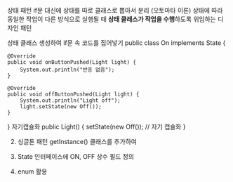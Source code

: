 상태 패턴
if문 대신에 상태를 따로 클래스로 뽑아서 분리
(오토마타 이론)
상태에 따라 동일한 작업이 다른 방식으로 실행될 때 **상태 클래스가 작업을 수행**하도록 위임하는 디자인 패턴

상태 클래스 생성하여 if문 속 코드를 집어넣기
public class On implements State {

	@Override
	public void onButtonPushed(Light light) {
        System.out.println("반응 없음");
	}

	@Override
	public void offButtonPushed(Light light) {
        System.out.println("Light off");
        light.setState(new Off());
	}

}
자기캡슐화
public Light() {
        setState(new Off()); // 자기 캡슐화
    }


2. 싱글톤 패턴
   getInstance() 클래스를 추가하여 

3. State 인터페이스에 ON, OFF 상수 필드 정의

4. enum 활용